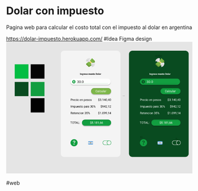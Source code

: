 # Dolar con impuesto
Pagina web para calcular el costo total con el impuesto al dolar en argentina

https://dolar-impuesto.herokuapp.com/ 
#Idea Figma design 
![alt text](https://github.com/juancruzmarq/dolarImpuesto/blob/master/Screenshot_5.png?raw=true)

#web 
